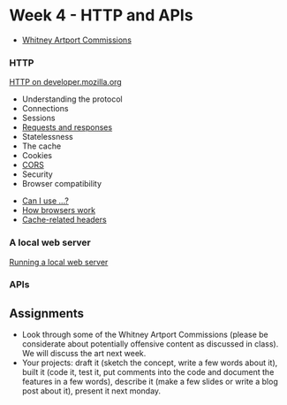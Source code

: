 # Week 4 - HTTP and APIs

- [Whitney Artport Commissions](https://whitney.org/artport/commissions)

### HTTP
[HTTP on developer.mozilla.org](https://developer.mozilla.org/en-US/docs/Web/HTTP)
- Understanding the protocol 
- Connections
- Sessions
- [Requests and responses](https://developer.mozilla.org/en-US/docs/Web/HTTP/Methods)
- Statelessness
- The cache
- Cookies
- [CORS](https://developer.mozilla.org/en-US/docs/Web/HTTP/CORS)
- Security
- Browser compatibility

* [Can I use ...?](https://caniuse.com)
* [How browsers work](https://www.html5rocks.com/en/tutorials/internals/howbrowserswork/)
* [Cache-related headers](https://redbot.org/)

### A local web server
[Running a local web server](https://developer.mozilla.org/en-US/docs/Learn/Common_questions/set_up_a_local_testing_server#Running_a_simple_local_HTTP_server)

### APIs

## Assignments
- Look through some of the Whitney Artport Commissions (please be considerate about potentially offensive content as discussed in class).\
We will discuss the art next week.
- Your projects: draft it (sketch the concept, write a few words about it), built it (code it, test it, put comments into the code and document the features in a few words), describe it (make a few slides or write a blog post about it), present it next monday.
